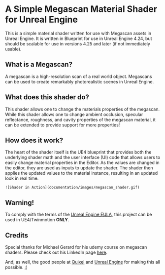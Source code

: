 # A Simple Megascan Material Shader for Unreal Engine

This is a simple material shader written for use with Megascan assets in Unreal Engine. It is written in Blueprint for use in Unreal Engine 4.24, but should be scalable for use in versions 4.25 and later (if not immediately usable).

## What is a Megascan?

A megascan is a high-resolution scan of a real world object. Megascans can be used to create remarkably photorealistic scenes in Unreal Engine.

## What does this shader do?

This shader allows one to change the materials properties of the megascan. While this shader allows one to change ambient occlusion, specular reflectance, roughness, and cavity properties of the megascan material, it can be extended to provide support for more properties!

## How does it work?

The heart of the shader itself is the UE4 blueprint that provides both the underlying shader math and the user interface (UI) code that allows users to easily change material properties in the Editor. As the values are changed in the editor, they are used as inputs to update the shader. The shader then applies the updated values to the material instance, resulting in an updated look in real time.

```
![Shader in Action](documentation/images/megascan_shader.gif)
```

## Warning!

To comply with the terms of the [Unreal Engine EULA](https://www.unrealengine.com/en-US/eula/publishing), this project can be used in UE4/Twinmotion **ONLY**.

## Credits

Special thanks for Michael Gerard for his udemy course on megascan shaders. Please check out his LinkedIn page [here](https://www.linkedin.com/in/michael-gerard-56537113a/).

And, as well, the good people at [Quixel](https://www.quixel.com/) and [Unreal Engine](https://www.unrealengine.com/) for making this all possible. ;)
